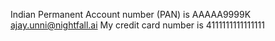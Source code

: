 Indian Permanent Account number (PAN) is AAAAA9999K
ajay.unni@nightfall.ai
My credit card number is 4111111111111111
